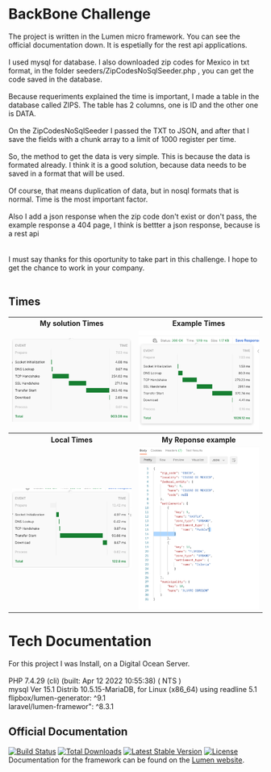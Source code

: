 # BackBone Challenge

The project is written in the Lumen micro framework. You can see the official documentation down. It is espetially for the rest api applications.<br /><br />
I used mysql for database. I also downloaded zip codes for Mexico in txt format, in the folder seeders/ZipCodesNoSqlSeeder.php , you can get the code saved in the database.<br /><br />
Because requeriments explained the time is important, I made a table in the database called ZIPS. The table has 2 columns, one is ID and the other one is DATA.<br /><br />
On the ZipCodesNoSqlSeeder I passed the TXT to JSON, and after that I save the fields with a chunk array to a limit of 1000 register per time.<br /><br />
So, the method to get the data is very simple. This is because the data is formated already. I think it is a good solution, because data needs to be saved in a format that will be used.<br /><br />
Of course, that means duplication of data, but in nosql formats that is normal. Time is the most  important factor.<br /><br />
Also I add a json response when the zip code don't exist or don't pass, the example response a 404 page, I think is bettter a json response, because is a rest api<br /><br />
<br />
I must say thanks for this oportunity to take part in  this challenge. I hope to get the chance to work in your company.<br /><br />
## Times
<table>
<tr><th>My solution Times</th><th>Example Times</th></tr>
<tr>
    <td><img src="img/1.png" width="400"></td>
    <td><img src="img/2.png" width="400"></td>
</tr>

<tr><th>Local Times</th><th>My Reponse example</th></tr>
<tr>
    <td><img src="img/local.png" width="400"></td>
    <td><img src="img/response.png" width="400"></td>
</tr>

</table>


# Tech Documentation
For this project I was Install, on a Digital Ocean Server.<br /><br />
PHP 7.4.29 (cli) (built: Apr 12 2022 10:55:38) ( NTS )<br />
mysql  Ver 15.1 Distrib 10.5.15-MariaDB, for Linux (x86_64) using readline 5.1<br />
flipbox/lumen-generator: ^9.1<br />
laravel/lumen-framewor": ^8.3.1<br />


## Official Documentation
[![Build Status](https://travis-ci.org/laravel/lumen-framework.svg)](https://travis-ci.org/laravel/lumen-framework)
[![Total Downloads](https://img.shields.io/packagist/dt/laravel/framework)](https://packagist.org/packages/laravel/lumen-framework)
[![Latest Stable Version](https://img.shields.io/packagist/v/laravel/framework)](https://packagist.org/packages/laravel/lumen-framework)
[![License](https://img.shields.io/packagist/l/laravel/framework)](https://packagist.org/packages/laravel/lumen-framework)
Documentation for the framework can be found on the [Lumen website](https://lumen.laravel.com/docs).

